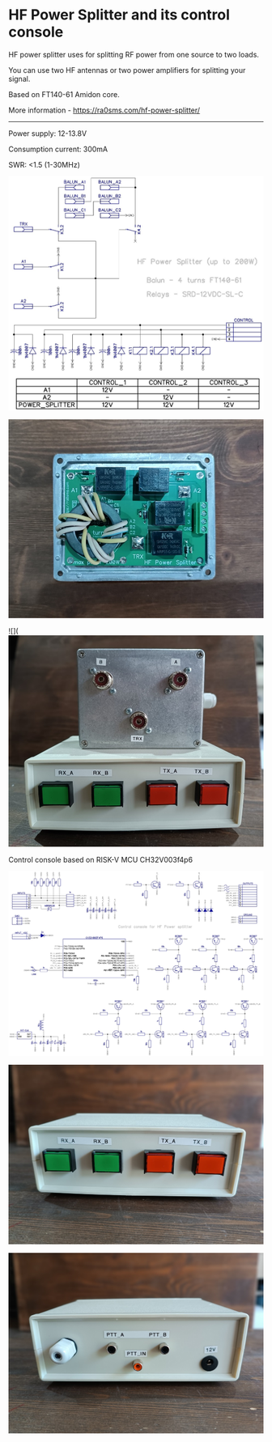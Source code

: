 # HF Power Splitter and its control console

HF power splitter uses for splitting RF power from one source to two loads. 

You can use two HF antennas or two power amplifiers for splitting your signal.

Based on FT140-61 Amidon core.

More information - https://ra0sms.com/hf-power-splitter/

-------------------------------------------------------

Power supply: 12-13.8V

Consumption current: 300mA

SWR: <1.5 (1-30MHz)

![](DipTrace/hf_splitter_sch.jpg)

![](pics/1.jpg)

![](![](pics/2.jpg)

Control console based on RISK-V MCU CH32V003f4p6

![](Console/DipTrace/console_hf_splitter.jpg)

![](Console/pics/1.jpg)

![](Console/pics/2.jpg)
